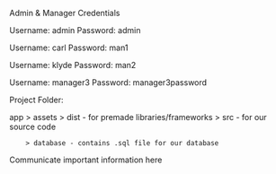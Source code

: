 Admin & Manager Credentials

Username: admin
Password: admin

Username: carl
Password: man1

Username: klyde
Password: man2

Username: manager3
Password: manager3password


Project Folder:

app     >   assets  > dist - for premade libraries/frameworks
                    > src - for our source code
        
        > database - contains .sql file for our database


Communicate important information here
